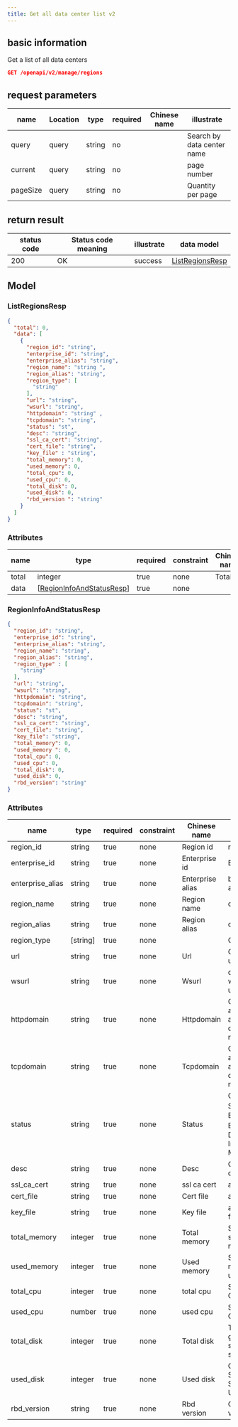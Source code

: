 ```yaml
---
title: Get all data center list v2
---
```



## basic information

Get a list of all data centers

```json title="请求路径"
GET /openapi/v2/manage/regions
```

## request parameters

| name     | Location | type   | required | Chinese name | illustrate                 |
| -------- | -------- | ------ | -------- | ------------ | -------------------------- |
| query    | query    | string | no       |              | Search by data center name |
| current  | query    | string | no       |              | page number                |
| pageSize | query    | string | no       |              | Quantity per page          |


## return result

| status code | Status code meaning | illustrate | data model                          |
| ----------- | ------------------- | ---------- | ----------------------------------- |
| 200         | OK                  | success    | [ListRegionsResp](#listregionsresp) |

## Model

### ListRegionsResp

```json
{
  "total": 0,
  "data": [
    {
      "region_id": "string",
      "enterprise_id": "string",
      "enterprise_alias": "string",
      "region_name": "string ",
      "region_alias": "string",
      "region_type": [
        "string"
      ],
      "url": "string",
      "wsurl": "string",
      "httpdomain": "string" ,
      "tcpdomain": "string",
      "status": "st",
      "desc": "string",
      "ssl_ca_cert": "string",
      "cert_file": "string",
      "key_file" : "string",
      "total_memory": 0,
      "used_memory": 0,
      "total_cpu": 0,
      "used_cpu": 0,
      "total_disk": 0,
      "used_disk": 0,
      "rbd_version ": "string"
    }
  ]
}

```

### Attributes

| name  | type                                                  | required | constraint | Chinese name | illustrate |
| ----- | ----------------------------------------------------- | -------- | ---------- | ------------ | ---------- |
| total | integer                                               | true     | none       | Total        | total      |
| data  | [[RegionInfoAndStatusResp](#regioninfoandstatusresp)] | true     | none       |              | none       |

### RegionInfoAndStatusResp
```json
{
  "region_id": "string",
  "enterprise_id": "string",
  "enterprise_alias": "string",
  "region_name": "string",
  "region_alias": "string",
  "region_type" : [
    "string"
  ],
  "url": "string",
  "wsurl": "string",
  "httpdomain": "string",
  "tcpdomain": "string",
  "status": "st",
  "desc": "string",
  "ssl_ca_cert": "string",
  "cert_file": "string",
  "key_file": "string",
  "total_memory": 0,
  "used_memory ": 0,
  "total_cpu": 0,
  "used_cpu": 0,
  "total_disk": 0,
  "used_disk": 0,
  "rbd_version": "string"
}

```

### Attributes

| name             | type     | required | constraint | Chinese name     | illustrate                                                       |
| ---------------- | -------- | -------- | ---------- | ---------------- | ---------------------------------------------------------------- |
| region_id        | string   | true     | none       | Region id        | region id                                                        |
| enterprise_id    | string   | true     | none       | Enterprise id    | Enterprise ID                                                    |
| enterprise_alias | string   | true     | none       | Enterprise alias | business alias                                                   |
| region_name      | string   | true     | none       | Region name      | cluster name                                                     |
| region_alias     | string   | true     | none       | Region alias     | cluster alias                                                    |
| region_type      | [string] | true     | none       |                  | Cluster type                                                     |
| url              | string   | true     | none       | Url              | Cluster API url                                                  |
| wsurl            | string   | true     | none       | Wsurl            | cluster websocket url                                            |
| httpdomain       | string   | true     | none       | Httpdomain       | Cluster http application access root domain name                 |
| tcpdomain        | string   | true     | none       | Tcpdomain        | Cluster tcp application access root domain name                  |
| status           | string   | true     | none       | Status           | Cluster Status 0：Editing 1: Enabled 2：Disabled 3: In Maintenance |
| desc             | string   | true     | none       | Desc             | Cluster description                                              |
| ssl_ca_cert    | string   | true     | none       | ssl ca cert      | api ca file                                                      |
| cert_file        | string   | true     | none       | Cert file        | api cert file                                                    |
| key_file         | string   | true     | none       | Key file         | api cert key file                                                |
| total_memory     | integer  | true     | none       | Total memory     | Sum of scheduling memory MB                                      |
| used_memory      | integer  | true     | none       | Used memory      | Scheduling memory usage MB                                       |
| total_cpu        | integer  | true     | none       | total cpu        | Scheduling CPU Sum                                               |
| used_cpu         | number   | true     | none       | used cpu         | Schedule CPU usage                                               |
| total_disk       | integer  | true     | none       | Total disk       | Total GB of global shared storage                                |
| used_disk        | integer  | true     | none       | Used disk        | Global Shared Storage Usage GB                                   |
| rbd_version      | string   | true     | none       | Rbd version      | Cluster version                                                  |